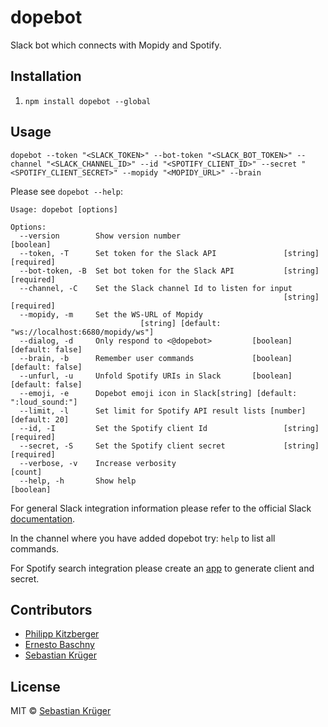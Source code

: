 # dopebot

Slack bot which connects with Mopidy and Spotify.

## Installation

1. `npm install dopebot --global`

## Usage


`dopebot --token "<SLACK_TOKEN>" --bot-token "<SLACK_BOT_TOKEN>" --channel "<SLACK_CHANNEL_ID>" --id "<SPOTIFY_CLIENT_ID>" --secret "<SPOTIFY_CLIENT_SECRET>" --mopidy "<MOPIDY_URL>" --brain`

Please see `dopebot --help`:

```
Usage: dopebot [options]

Options:
  --version        Show version number                                 [boolean]
  --token, -T      Set token for the Slack API               [string] [required]
  --bot-token, -B  Set bot token for the Slack API           [string] [required]
  --channel, -C    Set the Slack channel Id to listen for input
                                                             [string] [required]
  --mopidy, -m     Set the WS-URL of Mopidy
                             [string] [default: "ws://localhost:6680/mopidy/ws"]
  --dialog, -d     Only respond to <@dopebot>         [boolean] [default: false]
  --brain, -b      Remember user commands             [boolean] [default: false]
  --unfurl, -u     Unfold Spotify URIs in Slack       [boolean] [default: false]
  --emoji, -e      Dopebot emoji icon in Slack[string] [default: ":loud_sound:"]
  --limit, -l      Set limit for Spotify API result lists [number] [default: 20]
  --id, -I         Set the Spotify client Id                 [string] [required]
  --secret, -S     Set the Spotify client secret             [string] [required]
  --verbose, -v    Increase verbosity                                    [count]
  --help, -h       Show help                                           [boolean]
```

For general Slack integration information please refer to the official Slack [documentation](https://api.slack.com/custom-integrations/legacy-tokens).

In the channel where you have added dopebot try: `help` to list all commands.

For Spotify search integration please create an [app](https://developer.spotify.com/my-applications/) to generate client and secret. 

## Contributors

- [Philipp Kitzberger](https://github.com/kitzberger)
- [Ernesto Baschny](http://cron.eu)
- [Sebastian Krüger](http://theblackestbox.net)

## License

MIT © [Sebastian Krüger](http://theblackestbox.net)
